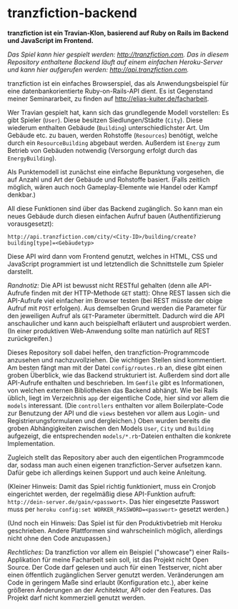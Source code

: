 # tranzfiction-backend

**tranzfiction ist ein Travian-Klon, basierend auf Ruby on Rails im Backend und JavaScript im Frontend.**

*Das Spiel kann hier gespielt werden: http://tranzfiction.com. Das in diesem Repository enthaltene Backend läuft auf einem einfachen Heroku-Server und kann hier aufgerufen werden: http://api.tranzfiction.com.*

tranzfiction ist ein einfaches Browserspiel, das als Anwendungsbeispiel für eine datenbankorientierte Ruby-on-Rails-API dient. Es ist Gegenstand meiner Seminararbeit, zu finden auf http://elias-kuiter.de/facharbeit.

Wer Travian gespielt hat, kann sich das grundlegende Modell vorstellen:
Es gibt Spieler (`User`). Diese besitzen Siedlungen/Städte (`City`). Diese wiederum enthalten Gebäude (`Building`) unterschiedlichster Art. Um Gebäude etc. zu bauen, werden Rohstoffe (`Resources`) benötigt, welche durch ein `ResourceBuilding` abgebaut werden. Außerdem ist `Energy` zum Betrieb von Gebäuden notwendig (Versorgung erfolgt durch das `EnergyBuilding`).

Als Punktemodell ist zunächst eine einfache Bepunktung vorgesehen, die auf Anzahl und Art der Gebäude und Rohstoffe basiert. (Falls zeitlich möglich, wären auch noch Gameplay-Elemente wie Handel oder Kampf denkbar.)

All diese Funktionen sind über das Backend zugänglich. So kann man ein neues Gebäude durch diesen einfachen Aufruf bauen (Authentifizierung vorausgesetzt):
```
http://api.tranzfiction.com/city/<City-ID>/building/create?building[type]=<Gebäudetyp>
```
Diese API wird dann vom Frontend genutzt, welches in HTML, CSS und JavaScript programmiert ist und letztendlich die Schnittstelle zum Spieler darstellt.

*Randnotiz:* Die API ist bewusst nicht RESTful gehalten (denn alle API-Aufrufe finden mit der HTTP-Methode `GET` statt): Ohne REST lassen sich die API-Aufrufe viel einfacher im Browser testen (bei REST müsste der obige Aufruf mit `POST` erfolgen). Aus demselben Grund werden die Parameter für den jeweiligen Aufruf als `GET`-Parameter übermittelt. Dadurch wird die API anschaulicher und kann auch beispielhaft erläutert und ausprobiert werden. (In einer produktiven Web-Anwendung sollte man natürlich auf REST zurückgreifen.)

Dieses Repository soll dabei helfen, den tranzfiction-Programmcode anzusehen und nachzuvollziehen. Die wichtigen Stellen sind kommentiert. Am besten fängt man mit der Datei `config/routes.rb` an, diese gibt einen groben Überblick, wie das Backend strukturiert ist. Außerdem sind dort alle API-Aufrufe enthalten und beschrieben. Im `Gemfile` gibt es Informationen, von welchen externen Bibliotheken das Backend abhängt. Wie bei Rails üblich, liegt im Verzeichnis `app` der eigentliche Code, hier sind vor allem die `models` interessant. (Die `controllers` enthalten vor allem Boilerplate-Code zur Benutzung der API und die `views` bestehen vor allem aus Login- und Registrierungsformularen und dergleichen.) Oben wurden bereits die groben Abhängigkeiten zwischen den Models `User`, `City` und `Building` aufgezeigt, die entsprechenden `models/*.rb`-Dateien enthalten die konkrete Implementation.

Zugleich stellt das Repository aber auch den eigentlichen Programmcode dar, sodass man auch einen eigenen tranzfiction-Server aufsetzen kann. Dafür gebe ich allerdings keinen Support und auch keine Anleitung.

(Kleiner Hinweis: Damit das Spiel richtig funktioniert, muss ein Cronjob eingerichtet werden, der regelmäßig diese API-Funktion aufruft: `http://dein-server.de/gain/<passwort>`. Das hier eingesetzte Passwort muss per `heroku config:set WORKER_PASSWORD=<passwort>` gesetzt werden.)
  
(Und noch ein Hinweis: Das Spiel ist für den Produktivbetrieb mit Heroku geschrieben. Andere Plattformen sind wahrscheinlich möglich, allerdings nicht ohne den Code anzupassen.)

*Rechtliches:* Da tranzfiction vor allem ein Beispiel ("showcase") einer Rails-Applikation für meine Facharbeit sein soll, ist das Projekt nicht Open Source. Der Code darf gelesen und auch für einen Testserver, nicht aber einen öffentlich zugänglichen Server genutzt werden. Veränderungen am Code in geringem Maße sind erlaubt (Konfiguration etc.), aber keine größeren Änderungen an der Architektur, API oder den Features. Das Projekt darf nicht kommerziell genutzt werden.